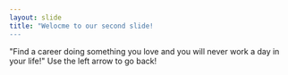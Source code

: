 ```yaml
---
layout: slide
title: "Welocme to our second slide!
---
```

"Find a career doing something you love and you will never work a day in your life!"
Use the left arrow to go back!
